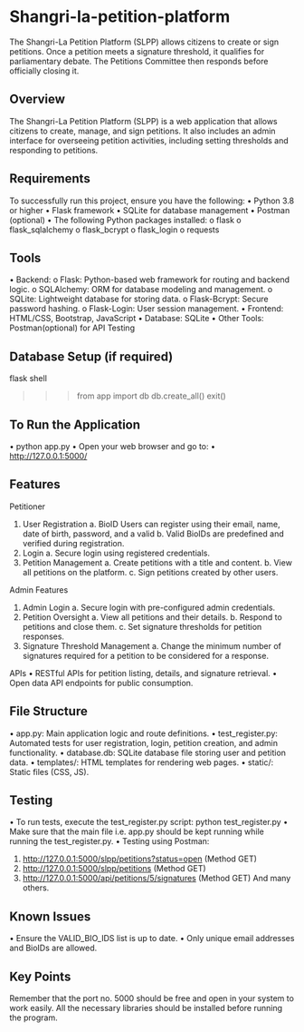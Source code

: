 # Shangri-la-petition-platform
The Shangri-La Petition Platform (SLPP) allows citizens to create or sign petitions. Once a petition meets a signature threshold, it qualifies for parliamentary debate. The Petitions Committee then responds before officially closing it.

## Overview
The Shangri-La Petition Platform (SLPP) is a web application that allows citizens to create,
manage, and sign petitions. It also includes an admin interface for overseeing petition activities,
including setting thresholds and responding to petitions.

## Requirements
To successfully run this project, ensure you have the following:
• Python 3.8 or higher
• Flask framework
• SQLite for database management
• Postman (optional)
• The following Python packages installed:
o flask
o flask_sqlalchemy
o flask_bcrypt
o flask_login
o requests

## Tools
• Backend:
o Flask: Python-based web framework for routing and backend logic.
o SQLAlchemy: ORM for database modeling and management.
o SQLite: Lightweight database for storing data.
o Flask-Bcrypt: Secure password hashing.
o Flask-Login: User session management.
• Frontend: HTML/CSS, Bootstrap, JavaScript
• Database: SQLite
• Other Tools: Postman(optional) for API Testing

## Database Setup (if required)
flask shell
>>> from app import db
>>> db.create_all()
>>> exit()

## To Run the Application
• python app.py
• Open your web browser and go to:
• http://127.0.0.1:5000/

## Features
Petitioner
1. User Registration
a. BioID Users can register using their email, name, date of birth, password, and a valid
b. Valid BioIDs are predefined and verified during registration.
3. Login
a. Secure login using registered credentials.
4. Petition Management
a. Create petitions with a title and content.
b. View all petitions on the platform.
c. Sign petitions created by other users.

Admin Features
1. Admin Login
a. Secure login with pre-configured admin credentials.
2. Petition Oversight
a. View all petitions and their details.
b. Respond to petitions and close them.
c. Set signature thresholds for petition responses.
3. Signature Threshold Management
a. Change the minimum number of signatures required for a petition to be
considered for a response.

APIs
• RESTful APIs for petition listing, details, and signature retrieval.
• Open data API endpoints for public consumption.

## File Structure
• app.py: Main application logic and route definitions.
• test_register.py: Automated tests for user registration, login, petition creation, and admin
functionality.
• database.db: SQLite database file storing user and petition data.
• templates/: HTML templates for rendering web pages.
• static/: Static files (CSS, JS).

## Testing
• To run tests, execute the test_register.py script: python test_register.py
• Make sure that the main file i.e. app.py should be kept running while running the
test_register.py.
• Testing using Postman:
1. http://127.0.0.1:5000/slpp/petitions?status=open (Method GET)
2. http://127.0.0.1:5000/slpp/petitions (Method GET)
3. http://127.0.0.1:5000/api/petitions/5/signatures (Method GET)
And many others.

## Known Issues
• Ensure the VALID_BIO_IDS list is up to date.
• Only unique email addresses and BioIDs are allowed.

## Key Points
Remember that the port no. 5000 should be free and open in your system to work easily.
All the necessary libraries should be installed before running the program.
